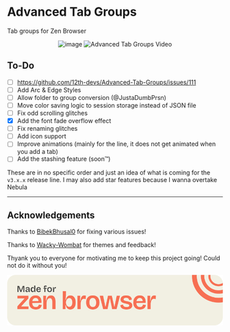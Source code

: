 # Advanced Tab Groups  

Tab groups for Zen Browser

<p align="center">
  <img width="161" height="325" alt="image" src="https://github.com/user-attachments/assets/fdcb26fd-548c-40eb-b682-0e6afc95a0cb" />
  <img width="325" alt="Advanced Tab Groups Video" src="https://github.com/user-attachments/assets/37a5bc34-6b87-4ce2-900c-2e2c5ebfc125" />
</p>

## To-Do
- [ ] https://github.com/12th-devs/Advanced-Tab-Groups/issues/111
- [ ] Add Arc & Edge Styles
- [ ] Allow folder to group conversion (@JustaDumbPrsn)
- [ ] Move color saving logic to session storage instead of JSON file
- [ ] Fix odd scrolling glitches
- [x] Add the font fade overflow effect
- [ ] Fix renaming glitches
- [ ] Add icon support
- [ ] Improve animations (mainly for the line, it does not get animated when you add a tab)
- [ ] Add the stashing feature (soon™)

These are in no specific order and just an idea of what is coming for the `v3.x.x` release line. I may also add star features because I wanna overtake Nebula

---
## Acknowledgements
Thanks to [BibekBhusal0](https://github.com/BibekBhusal0) for fixing various issues!

Thanks to [Wacky-Wombat](https://github.com/Wacky-Wombat) for themes and feedback!

Thyank you to everyone for motivating me to keep this project going! Could not do it without you!

<img src="https://github.com/heyitszenithyt/zen-browser-badges/raw/fb14dcd72694b7176d141c774629df76af87514e/light/zen-badge-light.png" alt="Made For Zen Badge">
